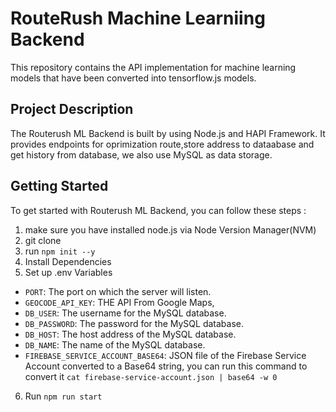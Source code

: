 # RouteRush Machine Learniing Backend

This repository contains the API implementation for machine learning models that have been converted into tensorflow.js models.

## Project Description

The Routerush ML Backend is built by using Node.js and HAPI Framework. It provides endpoints for oprimization route,store address to dataabase and get history from database, we also use MySQL as data storage.

## Getting Started

To get started with Routerush ML Backend, you can follow these steps :

1. make sure you have installed node.js via Node Version Manager(NVM)
2. git clone
3. run `npm init --y`
4. Install Dependencies
5. Set up .env Variables
- `PORT`: The port on which the server will listen.
- `GEOCODE_API_KEY`: THE API From Google Maps,
- `DB_USER`: The username for the MySQL database.
- `DB_PASSWORD`: The password for the MySQL database.
- `DB_HOST`: The host address of the MySQL database.
- `DB_NAME`: The name of the MySQL database.
- `FIREBASE_SERVICE_ACCOUNT_BASE64`: JSON file of the Firebase Service Account converted to a Base64 string, you can run this command to convert it `cat firebase-service-account.json | base64 -w 0`
6. Run `npm run start`
